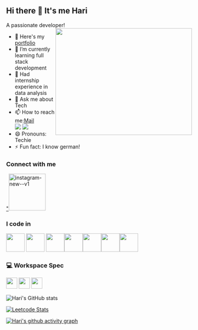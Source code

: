 ## Hi there 👋 It's me Hari

A passionate developer!
<img align="right" width="370" height="290" src="https://i.pinimg.com/originals/47/f0/34/47f0342cec72b800463bf003eac1257e.gif">
- 🔭 Here's my [portfolio](https://www.canva.com/design/DAGU04W3gDI/UrFC-7ac3y-60hbRDXa_sw/view?utm_content=DAGU04W3gDI&utm_campaign=designshare&utm_medium=link2&utm_source=uniquelinks&utlId=hd3d730d351)                                                 
- 🌱 I’m currently learning full stack development
- 👯 Had internship experience in data analysis
- 💬 Ask me about Tech
- 📫 How to reach me:[Mail](hariprasathb1106@gmail.com)
<br /> [<img src="	https://img.shields.io/badge/Gmail-D14836?style=for-the-badge&logo=gmail&logoColor=white" />](hariprasathb1106@gmail.com) [<img src="https://img.shields.io/badge/LinkedIn-0077B5?style=for-the-badge&logo=linkedin&logoColor=white" />](https://www.linkedin.com/in/hariprasath-b-7082a72b5/)
- 😄 Pronouns: Techie
- ⚡ Fun fact: I  know german!
### Connect with me 
 ["<img width="100" height="100" src="https://img.icons8.com/clouds/100/instagram-new--v1.png" alt="instagram-new--v1"/>](https://www.instagram.com/idkitshari/)
### I code in
<img height="50" width="50" src="https://img.icons8.com/color/48/000000/python.png" /> <img height="50" width="50" src="https://img.icons8.com/color/48/000000/c-programming.png" /> <img height="50" width="50" src="https://img.icons8.com/color/48/000000/c-plus-plus-logo.png" /><img height="50" width="50" src="https://img.icons8.com/color/48/000000/html-5.png" /><img height="50" width="50" src="https://img.icons8.com/color/48/000000/css3.png" /><img height="50" width="50" src="https://img.icons8.com/color/48/000000/javascript.png"/><img height="50" width="50" src="https://img.icons8.com/color/48/000000/mysql-logo.png"/> 
### 💻 Workspace Spec
<img height="30" src="https://img.shields.io/badge/iOS-000000?style=for-the-badge&logo=ios&logoColor=white"/> <img height="30" src="https://img.shields.io/badge/NVIDIA-GTX1650-76B900?style=for-the-badge&logo=nvidia&logoColor=white"/>  <img height="30" src="https://img.shields.io/badge/AMD-Ryzen_5_4600H-ED1C24?style=for-the-badge&logo=amd&logoColor=white"/> 

![Hari's GitHub stats](https://github-readme-stats.vercel.app/api?username=hari110605&theme=dark&show_icons=true&&hide=issues,contribs)

[![Leetcode Stats](https://leetcard.jacoblin.cool/hari2005?ext=contest&theme=dark)](https://leetcode.com/u/hb9071/)

[![Hari's github activity graph](https://github-readme-activity-graph.vercel.app/graph?username=hari110605&bg_color=000000&color=ffffff&line=51f565&point=ffffff&area=true&hide_border=true)](https://github.com/ashutosh00710/github-readme-activity-graph)
